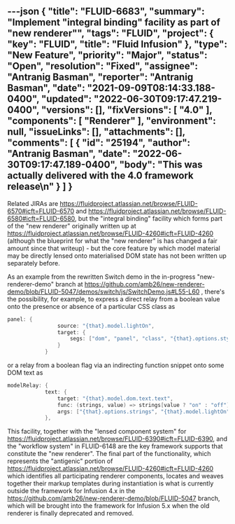 ---json
{
  "title": "FLUID-6683",
  "summary": "Implement \"integral binding\" facility as part of \"new renderer\"",
  "tags": "FLUID",
  "project": {
    "key": "FLUID",
    "title": "Fluid Infusion"
  },
  "type": "New Feature",
  "priority": "Major",
  "status": "Open",
  "resolution": "Fixed",
  "assignee": "Antranig Basman",
  "reporter": "Antranig Basman",
  "date": "2021-09-09T08:14:33.188-0400",
  "updated": "2022-06-30T09:17:47.219-0400",
  "versions": [],
  "fixVersions": [
    "4.0"
  ],
  "components": [
    "Renderer"
  ],
  "environment": null,
  "issueLinks": [],
  "attachments": [],
  "comments": [
    {
      "id": "25194",
      "author": "Antranig Basman",
      "date": "2022-06-30T09:17:47.189-0400",
      "body": "This was actually delivered with the 4.0 framework release\n"
    }
  ]
}
---
Related JIRAs are <https://fluidproject.atlassian.net/browse/FLUID-6570#icft=FLUID-6570> and <https://fluidproject.atlassian.net/browse/FLUID-6580#icft=FLUID-6580>, but the "integral binding" facility which forms part of the "new renderer" originally written up at <https://fluidproject.atlassian.net/browse/FLUID-4260#icft=FLUID-4260> (although the blueprint for what the "new renderer" is has changed a fair amount since that writeup) - but the core feature by which model material may be directly lensed onto materialised DOM state has not been written up separately before.

As an example from the rewritten Switch demo in the in-progress "new-renderer-demo" branch at <https://github.com/amb26/new-renderer-demo/blob/FLUID-5047/demos/switch/js/SwitchDemo.js#L55-L60> , there's the possibility, for example, to express a direct relay from a boolean value onto the presence or absence of a particular CSS class as

```java
panel: {
                source: "{that}.model.lightOn",
                target: {
                    segs: ["dom", "panel", "class", "{that}.options.styles.light"]
                }
            }
```

or a relay from a boolean flag via an indirecting function snippet onto some DOM text as

```java
modelRelay: {
            text: {
                target: "{that}.model.dom.text.text",
                func: (strings, value) => strings[value ? "on" : "off"],
                args: ["{that}.options.strings", "{that}.model.lightOn"]
            },
```

This facility, together with the "lensed component system" for <https://fluidproject.atlassian.net/browse/FLUID-6390#icft=FLUID-6390>, and the "workflow system" in FLUID-6148 are the key framework supports that constitute the "new renderer". The final part of the functionality, which represents the "antigenic" portion of <https://fluidproject.atlassian.net/browse/FLUID-4260#icft=FLUID-4260> which identifies all participating renderer components, locates and weaves together their markup templates during instantiation is what is currently outside the framework for Infusion 4.x in the <https://github.com/amb26/new-renderer-demo/blob/FLUID-5047> branch, which will be brought into the framework for Infusion 5.x when the old renderer is finally deprecated and removed.

        